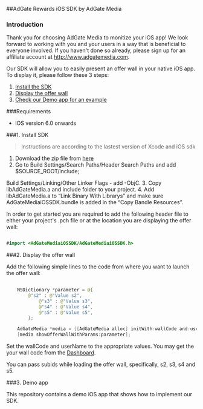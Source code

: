 ##AdGate Rewards iOS SDK by AdGate Media
### Introduction
Thank you for choosing AdGate Media to monitize your iOS app! We look forward to working with you and your users in a way that is beneficial to everyone involved. If you haven't done so already, please sign up for an affiliate account at http://www.adgatemedia.com.

Our SDK will allow you to easily present an offer wall in your native iOS app. To display it, please follow these 3 steps:

1. [Install the SDK](#1-install-sdk)
2. [Display the offer wall](#2-Display-the-offer-wall)
3. [Check our Demo app for an example](#3-demo-app)

###Requirements

- iOS version 6.0 onwards

###1. Install SDK

> Instructions are according to the lastest version of Xcode and iOS sdk

1. Download the zip file from [here](https://70a4f2c223ea18c6955a-f91ceedaff225bee61d94aff812c7b48.ssl.cf5.rackcdn.com/AdGateMediaiOSSDK.framework.tar.gz)
2. Go to Build Settings/Search Paths/Header Search Paths and add $SOURCE_ROOT/include;

Build Settings/Linking/Other Linker Flags - add -ObjC.
3. Copy libAdGateMedia.a and include folder to your project.
4. Add libAdGateMedia.a to “Link Binary With Librarys” and make sure AdGateMediaiOSSDK.bundle is added in the “Copy Bandle Resources”.

In order to get started you are required to add the following header file to either your project's .pch file or at the location you are displaying the offer wall:

```java

#import <AdGateMediaiOSSDK/AdGateMediaiOSSDK.h>

```
###2. Display the offer wall

Add the following simple lines to the code from where you want to launch the offer wall:

```java
    	
    NSDictionary *parameter = @{
		@"s2" : @"Value s2",
	        @"s3" : @"Value s3",
	        @"s4" : @"Value s4",
	        @"s5" : @"Value s5",
    	};

    AdGateMedia *media = [[AdGateMedia alloc] initWith:wallCode and:userName withParent:self];
    [media showOfferWallWithParams:parameter];

```

Set the wallCode and userName to the appropriate values. You may get the your wall code from the [Dashboard](https://panel.adgatemedia.com/affiliate/vc-walls).

You can pass subids while loading the offer wall, specifically, s2, s3, s4 and s5.

###3. Demo app

This repository contains a demo iOS app that shows how to implement our SDK.
